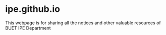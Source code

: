 # ipe.github.io
This webpage is for sharing all the notices and other valuable resources of BUET IPE Department
